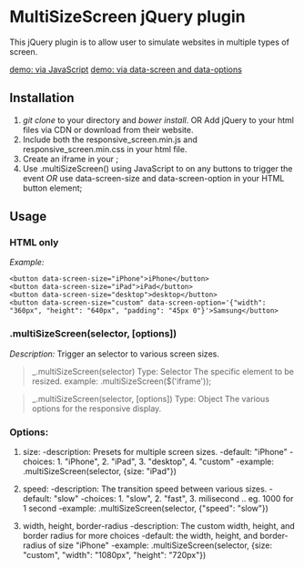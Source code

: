 MultiSizeScreen jQuery plugin
===============================
This jQuery plugin is to allow user to simulate websites in multiple types of screen.

[demo: via JavaScript](http://plnkr.co/edit/K3S8ckRmqKPvaMml9HOb)
[demo: via data-screen and data-options](http://plnkr.co/edit/Lf99CAPZljnWM9UuaCi7)

Installation
-------------
1. _git clone_ to your directory and _bower install_. OR Add jQuery to your html files via CDN or download from their website.
2. Include both the responsive_screen.min.js and responsive_screen.min.css in your html file.
3. Create an iframe in your <body>;
4. Use .multiSizeScreen() using JavaScript to on any buttons to trigger the event *OR* use data-screen-size and data-screen-option
   in your HTML button element;


Usage
------
### HTML only
_Example:_
```
<button data-screen-size="iPhone">iPhone</button>
<button data-screen-size="iPad">iPad</button>
<button data-screen-size="desktop">desktop</button>
<button data-screen-size="custom" data-screen-option='{"width": "360px", "height": "640px", "padding": "45px 0"}'>Samsung</button>
```

### .multiSizeScreen(selector, [options])
_Description:_ Trigger an selector to various screen sizes.

> _.multiSizeScreen(selector)
> Type: Selector
> The specific element to be resized.
> example: .multiSizeScreen($('iframe'));

> _.multiSizeScreen(selector, [options])
> Type: Object
> The various options for the responsive display. 

### Options:
1. size: 
-description: Presets for multiple screen sizes.
-default: "iPhone"
-choices: 1. "iPhone", 2. "iPad", 3. "desktop", 4. "custom"
-example: .multiSizeScreen(selector, {size: "iPad"})

2. speed:
-description: The transition speed between various sizes.
-default: "slow"
-choices: 1. "slow", 2. "fast", 3. milisecond .. eg. 1000 for 1 second
-example: .multiSizeScreen(selector, {"speed": "slow"})

3. width, height, border-radius
-description: The custom width, height, and border radius for more choices
-default: the width, height, and border-radius of size "iPhone"
-example: .multiSizeScreen(selector, {size: "custom", "width": "1080px", "height": "720px"})
